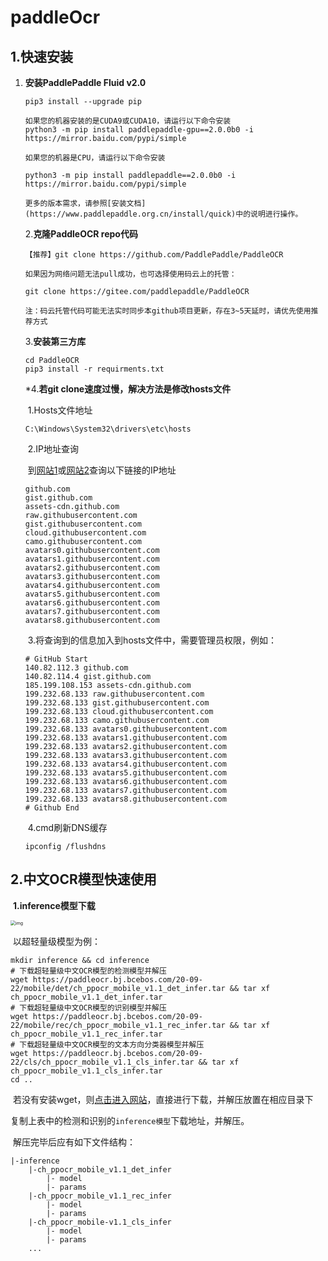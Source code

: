 # paddleOcr

## 1.快速安装

1. **安装PaddlePaddle Fluid v2.0**

   ```
   pip3 install --upgrade pip
   
   如果您的机器安装的是CUDA9或CUDA10，请运行以下命令安装
   python3 -m pip install paddlepaddle-gpu==2.0.0b0 -i https://mirror.baidu.com/pypi/simple
   
   如果您的机器是CPU，请运行以下命令安装
   
   python3 -m pip install paddlepaddle==2.0.0b0 -i https://mirror.baidu.com/pypi/simple
   
   更多的版本需求，请参照[安装文档](https://www.paddlepaddle.org.cn/install/quick)中的说明进行操作。
   ```

   2.**克隆PaddleOCR repo代码**

   ```
   【推荐】git clone https://github.com/PaddlePaddle/PaddleOCR
   
   如果因为网络问题无法pull成功，也可选择使用码云上的托管：
   
   git clone https://gitee.com/paddlepaddle/PaddleOCR
   
   注：码云托管代码可能无法实时同步本github项目更新，存在3~5天延时，请优先使用推荐方式
   ```

   3.**安装第三方库**

   ```
   cd PaddleOCR
   pip3 install -r requirments.txt
   ```

   *4.**若git clone速度过慢，解决方法是修改hosts文件**

   ​		1.Hosts文件地址

   ```
   C:\Windows\System32\drivers\etc\hosts
   ```

   ​		2.IP地址查询

   ​		到[网站1](https://github.com.ipaddress.com/)或[网站2](https://www.ip138.com/)查询以下链接的IP地址

   ```
   github.com
   gist.github.com
   assets-cdn.github.com
   raw.githubusercontent.com
   gist.githubusercontent.com
   cloud.githubusercontent.com
   camo.githubusercontent.com
   avatars0.githubusercontent.com
   avatars1.githubusercontent.com
   avatars2.githubusercontent.com
   avatars3.githubusercontent.com
   avatars4.githubusercontent.com
   avatars5.githubusercontent.com
   avatars6.githubusercontent.com
   avatars7.githubusercontent.com
   avatars8.githubusercontent.com
   ```

   ​		3.将查询到的信息加入到hosts文件中，需要管理员权限，例如：

   ```
   # GitHub Start
   140.82.112.3 github.com
   140.82.114.4 gist.github.com
   185.199.108.153 assets-cdn.github.com
   199.232.68.133 raw.githubusercontent.com
   199.232.68.133 gist.githubusercontent.com
   199.232.68.133 cloud.githubusercontent.com
   199.232.68.133 camo.githubusercontent.com
   199.232.68.133 avatars0.githubusercontent.com
   199.232.68.133 avatars1.githubusercontent.com
   199.232.68.133 avatars2.githubusercontent.com
   199.232.68.133 avatars3.githubusercontent.com
   199.232.68.133 avatars4.githubusercontent.com
   199.232.68.133 avatars5.githubusercontent.com
   199.232.68.133 avatars6.githubusercontent.com
   199.232.68.133 avatars7.githubusercontent.com
   199.232.68.133 avatars8.githubusercontent.com
   # Github End
   ```

   ​		4.cmd刷新DNS缓存

   ```
   ipconfig /flushdns
   ```

## 2.中文OCR模型快速使用

​	**1.inference模型下载**

<img src="..\img\inference.png" alt="img" style="zoom: 50%;" />

​		以超轻量级模型为例：

```
mkdir inference && cd inference
# 下载超轻量级中文OCR模型的检测模型并解压
wget https://paddleocr.bj.bcebos.com/20-09-22/mobile/det/ch_ppocr_mobile_v1.1_det_infer.tar && tar xf ch_ppocr_mobile_v1.1_det_infer.tar
# 下载超轻量级中文OCR模型的识别模型并解压
wget https://paddleocr.bj.bcebos.com/20-09-22/mobile/rec/ch_ppocr_mobile_v1.1_rec_infer.tar && tar xf ch_ppocr_mobile_v1.1_rec_infer.tar
# 下载超轻量级中文OCR模型的文本方向分类器模型并解压
wget https://paddleocr.bj.bcebos.com/20-09-22/cls/ch_ppocr_mobile_v1.1_cls_infer.tar && tar xf ch_ppocr_mobile_v1.1_cls_infer.tar
cd ..
```

​		若没有安装wget，则[点击进入网站](https://github.com/PaddlePaddle/PaddleOCR/blob/develop/doc/doc_ch/quickstart.md)，直接进行下载，并解压放置在相应目录下

复制上表中的检测和识别的`inference模型`下载地址，并解压。

​		解压完毕后应有如下文件结构：

```
|-inference
    |-ch_ppocr_mobile_v1.1_det_infer
        |- model
        |- params
    |-ch_ppocr_mobile_v1.1_rec_infer
        |- model
        |- params
    |-ch_ppocr_mobile-v1.1_cls_infer
        |- model
        |- params
    ...
```